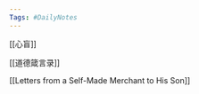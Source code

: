 ```yaml
---
Tags: #DailyNotes 
---
```


[[心盲]]

[[道德箴言录]]

[[Letters from a Self-Made Merchant to His Son]]



















